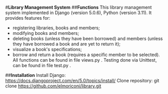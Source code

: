 #**Library Management System**
##**Functions**
This library management system implemented in Django (version 5.0.6), Python (version 3.11). It provides features for:
- registering libraries, books and members;
- modifying books and members;
- deleting books (unless they have been borrowed) and members (unless they have borrowed a book and are yet to return it);
- visualize a book's specifications;
- borrow and return a book (requires a specific member to be selected).
All functions can be found in file views.py .
Testing done via Unittest, can be found in file test.py .

##**Installation**
Install Django: https://docs.djangoproject.com/en/5.0/topics/install/
Clone repository: git clone https://github.com/elmoriconi/library.git
